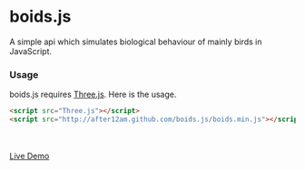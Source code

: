 # boids.js

A simple api which simulates biological behaviour of mainly birds in JavaScript.
  
  
### Usage ###

boids.js requires [Three.js](https://github.com/mrdoob/three.js/). Here is the usage.

```html
<script src="Three.js"></script>
<script src="http://after12am.github.com/boids.js/boids.min.js"></script>
```
　

[Live Demo](http://after12am.github.com/boids.js/example/perfume-dev.html)